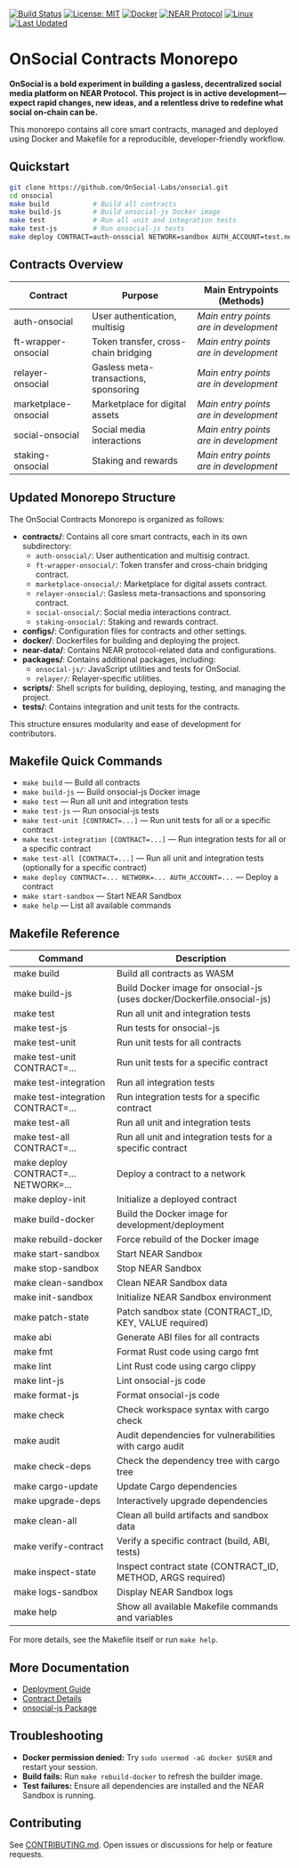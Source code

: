 [![Build Status](https://github.com/OnSocial-Labs/onsocial-protocol/actions/workflows/ci.yml/badge.svg)](https://github.com/OnSocial-Labs/onsocial-protocol/actions)
[![License: MIT](https://img.shields.io/badge/License-MIT-yellow.svg)](LICENSE.md)
[![Docker](https://img.shields.io/badge/docker-ready-blue)](docker/Dockerfile.builder)
[![NEAR Protocol](https://img.shields.io/badge/NEAR%20Protocol-Mainnet-blueviolet)](https://near.org)
[![Linux](https://img.shields.io/badge/OS-Linux-green)](https://www.kernel.org/)
[![Last Updated](https://img.shields.io/badge/Last%20Updated-May%2011,%202025-blue)](README.md)

# OnSocial Contracts Monorepo

**OnSocial is a bold experiment in building a gasless, decentralized social media platform on NEAR Protocol. This project is in active development—expect rapid changes, new ideas, and a relentless drive to redefine what social on-chain can be.**

This monorepo contains all core smart contracts, managed and deployed using Docker and Makefile for a reproducible, developer-friendly workflow.

## Quickstart

```bash
git clone https://github.com/OnSocial-Labs/onsocial.git
cd onsocial
make build           # Build all contracts
make build-js        # Build onsocial-js Docker image
make test            # Run all unit and integration tests
make test-js         # Run onsocial-js tests
make deploy CONTRACT=auth-onsocial NETWORK=sandbox AUTH_ACCOUNT=test.near
```

## Contracts Overview

| Contract              | Purpose                               | Main Entrypoints (Methods)             |
| --------------------- | ------------------------------------- | -------------------------------------- |
| auth-onsocial         | User authentication, multisig         | _Main entry points are in development_ |
| ft-wrapper-onsocial   | Token transfer, cross-chain bridging  | _Main entry points are in development_ |
| relayer-onsocial      | Gasless meta-transactions, sponsoring | _Main entry points are in development_ |
| marketplace-onsocial  | Marketplace for digital assets        | _Main entry points are in development_ |
| social-onsocial       | Social media interactions             | _Main entry points are in development_ |
| staking-onsocial      | Staking and rewards                   | _Main entry points are in development_ |

## Updated Monorepo Structure

The OnSocial Contracts Monorepo is organized as follows:

- **contracts/**: Contains all core smart contracts, each in its own subdirectory:
  - `auth-onsocial/`: User authentication and multisig contract.
  - `ft-wrapper-onsocial/`: Token transfer and cross-chain bridging contract.
  - `marketplace-onsocial/`: Marketplace for digital assets contract.
  - `relayer-onsocial/`: Gasless meta-transactions and sponsoring contract.
  - `social-onsocial/`: Social media interactions contract.
  - `staking-onsocial/`: Staking and rewards contract.
- **configs/**: Configuration files for contracts and other settings.
- **docker/**: Dockerfiles for building and deploying the project.
- **near-data/**: Contains NEAR protocol-related data and configurations.
- **packages/**: Contains additional packages, including:
  - `onsocial-js/`: JavaScript utilities and tests for OnSocial.
  - `relayer/`: Relayer-specific utilities.
- **scripts/**: Shell scripts for building, deploying, testing, and managing the project.
- **tests/**: Contains integration and unit tests for the contracts.

This structure ensures modularity and ease of development for contributors.

## Makefile Quick Commands

- `make build` — Build all contracts
- `make build-js` — Build onsocial-js Docker image
- `make test` — Run all unit and integration tests
- `make test-js` — Run onsocial-js tests
- `make test-unit [CONTRACT=...]` — Run unit tests for all or a specific contract
- `make test-integration [CONTRACT=...]` — Run integration tests for all or a specific contract
- `make test-all [CONTRACT=...]` — Run all unit and integration tests (optionally for a specific contract)
- `make deploy CONTRACT=... NETWORK=... AUTH_ACCOUNT=...` — Deploy a contract
- `make start-sandbox` — Start NEAR Sandbox
- `make help` — List all available commands

## Makefile Reference

| Command                              | Description                                                 |
| ------------------------------------ | ----------------------------------------------------------- |
| make build                           | Build all contracts as WASM                                 |
| make build-js                        | Build Docker image for onsocial-js (uses docker/Dockerfile.onsocial-js) |
| make test                            | Run all unit and integration tests                          |
| make test-js                         | Run tests for onsocial-js                                   |
| make test-unit                       | Run unit tests for all contracts                            |
| make test-unit CONTRACT=...          | Run unit tests for a specific contract                      |
| make test-integration                | Run all integration tests                                   |
| make test-integration CONTRACT=...   | Run integration tests for a specific contract               |
| make test-all                        | Run all unit and integration tests                          |
| make test-all CONTRACT=...           | Run all unit and integration tests for a specific contract  |
| make deploy CONTRACT=... NETWORK=... | Deploy a contract to a network                              |
| make deploy-init                     | Initialize a deployed contract                              |
| make build-docker                    | Build the Docker image for development/deployment           |
| make rebuild-docker                  | Force rebuild of the Docker image                           |
| make start-sandbox                   | Start NEAR Sandbox                                          |
| make stop-sandbox                    | Stop NEAR Sandbox                                           |
| make clean-sandbox                   | Clean NEAR Sandbox data                                     |
| make init-sandbox                    | Initialize NEAR Sandbox environment                         |
| make patch-state                     | Patch sandbox state (CONTRACT_ID, KEY, VALUE required)      |
| make abi                             | Generate ABI files for all contracts                        |
| make fmt                             | Format Rust code using cargo fmt                            |
| make lint                            | Lint Rust code using cargo clippy                           |
| make lint-js                         | Lint onsocial-js code                                       |
| make format-js                       | Format onsocial-js code                                     |
| make check                           | Check workspace syntax with cargo check                     |
| make audit                           | Audit dependencies for vulnerabilities with cargo audit     |
| make check-deps                      | Check the dependency tree with cargo tree                   |
| make cargo-update                    | Update Cargo dependencies                                   |
| make upgrade-deps                    | Interactively upgrade dependencies                          |
| make clean-all                       | Clean all build artifacts and sandbox data                  |
| make verify-contract                 | Verify a specific contract (build, ABI, tests)              |
| make inspect-state                   | Inspect contract state (CONTRACT_ID, METHOD, ARGS required) |
| make logs-sandbox                    | Display NEAR Sandbox logs                                   |
| make help                            | Show all available Makefile commands and variables          |

For more details, see the Makefile itself or run `make help`.

## More Documentation

- [Deployment Guide](Resources/deployment-guide.md)
- [Contract Details](Resources/README.md)
- [onsocial-js Package](packages/onsocial-js/README.md)

## Troubleshooting

- **Docker permission denied:** Try `sudo usermod -aG docker $USER` and restart your session.
- **Build fails:** Run `make rebuild-docker` to refresh the builder image.
- **Test failures:** Ensure all dependencies are installed and the NEAR Sandbox is running.

## Contributing

See [CONTRIBUTING.md](CONTRIBUTING.md). Open issues or discussions for help or feature requests.
